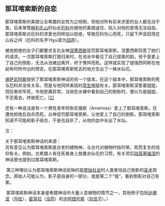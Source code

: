 ## 那耳喀索斯的自恋

那耳喀索斯的美貌让全希腊的女性为之倾倒，但他对所有前来求爱的女人都无动于衷。后来掌管[赫利孔山](https://zh.wikipedia.org/wiki/赫利孔山)的仙女[厄科](https://zh.wikipedia.org/wiki/厄科)也被他的美貌迷住，陷入对他的爱情无法自拔。那耳喀索斯对厄科的求爱也同样加以拒绝，导致厄科伤心而死，只留下声音回荡在山谷之间（厄科的名字Ἠχώ意为[回声](https://zh.wikipedia.org/wiki/回聲)）。

被他拒绝的女子们都要求复仇女神[涅墨西斯](https://zh.wikipedia.org/wiki/涅墨西斯)惩罚那耳喀索斯。涅墨西斯同意了她们的请求。一次那耳喀索斯打猎归来时，在池水中看见了自己俊美的脸。他于是爱上了自己的倒影，无法从池塘边离开，终于憔悴而死。这样就实现了提瑞西阿斯在他幼年时所作出的预言。在那耳喀索斯死去的地方生出了一株水仙花。    

[保萨尼阿斯](https://zh.wikipedia.org/wiki/保萨尼阿斯)提到了那耳喀索斯神话的另一个版本。在这个版本中，那耳喀索斯的死与厄科并没有关系，而是与他同样美丽的[孪生](https://zh.wikipedia.org/wiki/孪生)姐姐有关。那耳喀索斯深爱着姐姐，但后者却早死，令他悲痛异常。当他在水塘中看到自己的倒影时，便以为是姐姐，不忍离去，终致死亡。[[2\]](https://zh.wikipedia.org/wiki/納西瑟斯#cite_note-2)

还有一种说法是有一个男性青年阿弥尼俄斯（Ameinias）爱上了那耳喀索斯，在遭他拒绝后自杀而死。众神惩罚那耳喀索斯，让他爱上了自己的倒影。那耳喀索斯知道不可能和影子结合，于是也自杀了，从他的血中长出了水仙。  



注：

关于那耳喀索斯神话的来源：  
	另有意见认为那耳喀索斯是古老的植物神，与古代对植物时枯时荣，死而复生的信仰有关。例如，古希腊人有在死者身上放置水仙花的习惯，有关冥后[珀耳塞福涅](https://zh.wikipedia.org/wiki/珀耳塞福涅)的神话里也提到过那耳喀索斯。  

​	第三种理论认为那耳喀索斯神话反映的是[原始社会](https://zh.wikipedia.org/wiki/原始社会)时人类害怕自己倒影的[巫术](https://zh.wikipedia.org/wiki/巫术)观念。原始人可能认为，影子是自身的一部分，或是第二个“我”，看到倒影对自己有害。  

​	那耳喀索斯神话本身是希腊神话中大量人变植物的情节之一，其他例子包括[达佛涅](https://zh.wikipedia.org/wiki/达佛涅)（[月桂](https://zh.wikipedia.org/wiki/月桂)），[密耳拉](https://zh.wikipedia.org/wiki/密耳拉)（[没药](https://zh.wikipedia.org/wiki/没药)）和[许阿铿托斯](https://zh.wikipedia.org/wiki/许阿铿托斯)（[风信子](https://zh.wikipedia.org/wiki/风信子)）。）  